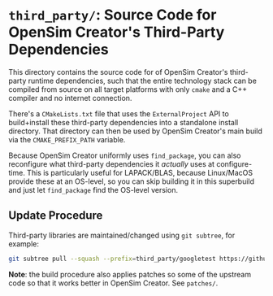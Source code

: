 # `third_party/`: Source Code for OpenSim Creator's Third-Party Dependencies

This directory contains the source code for of OpenSim Creator's third-party runtime
dependencies, such that the entire technology stack can be compiled from source on
all target platforms with only `cmake` and a C++ compiler and no internet connection.

There's a `CMakeLists.txt` file that uses the `ExternalProject` API to build+install
these third-party dependencies into a standalone install directory. That directory
can then be used by OpenSim Creator's main build via the `CMAKE_PREFIX_PATH` variable.

Because OpenSim Creator uniformly uses `find_package`, you can also reconfigure what
third-party dependencies it *actually* uses at configure-time. This is particularly
useful for LAPACK/BLAS, because Linux/MacOS provide these at an OS-level, so you can
skip building it in this superbuild and just let `find_package` find the OS-level
version.


## Update Procedure

Third-party libraries are maintained/changed using `git subtree`, for example:

```bash
git subtree pull --squash --prefix=third_party/googletest https://github.com/google/googletest v1.17.0
```

**Note**: the build procedure also applies patches so some of the upstream code so
that it works better in OpenSim Creator. See `patches/`.
